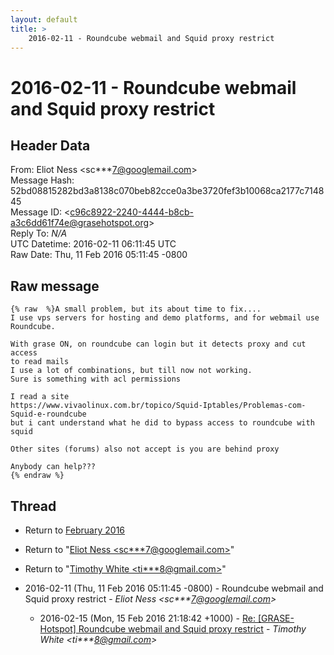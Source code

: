 ```yaml
---
layout: default
title: >
    2016-02-11 - Roundcube webmail and Squid proxy restrict
---
```


# 2016-02-11 - Roundcube webmail and Squid proxy restrict

## Header Data

From: Eliot Ness \<sc***7@googlemail.com\><br>
Message Hash: 52bd08815282bd3a8138c070beb82cce0a3be3720fef3b10068ca2177c714845<br>
Message ID: \<c96c8922-2240-4444-b8cb-a3c6dd61f74e@grasehotspot.org\><br>
Reply To: _N/A_<br>
UTC Datetime: 2016-02-11 06:11:45 UTC<br>
Raw Date: Thu, 11 Feb 2016 05:11:45 -0800<br>

## Raw message

```
{% raw  %}A small problem, but its about time to fix....
I use vps servers for hosting and demo platforms, and for webmail use 
Roundcube.

With grase ON, on roundcube can login but it detects proxy and cut access 
to read mails
I use a lot of combinations, but till now not working.
Sure is something with acl permissions

I read a site 
https://www.vivaolinux.com.br/topico/Squid-Iptables/Problemas-com-Squid-e-roundcube
but i cant understand what he did to bypass access to roundcube with squid

Other sites (forums) also not accept is you are behind proxy

Anybody can help???
{% endraw %}
```

## Thread

+ Return to [February 2016](/archive/2016/02)

+ Return to "[Eliot Ness <sc***7<span>@</span>googlemail.com>](/authors/sc___7_at_googlemail_com)"
+ Return to "[Timothy White <ti***8<span>@</span>gmail.com>](/authors/ti___8_at_gmail_com)"

+ 2016-02-11 (Thu, 11 Feb 2016 05:11:45 -0800) - Roundcube webmail and Squid proxy restrict - _Eliot Ness \<sc***7@googlemail.com\>_
  + 2016-02-15 (Mon, 15 Feb 2016 21:18:42 +1000) - [Re: [GRASE-Hotspot] Roundcube webmail and Squid proxy restrict](/archive/2016/02/4ce960200bf0262610e64e7af53f1400701e1afdcd5f6d2a9a5b87a83f6fdde1) - _Timothy White \<ti***8@gmail.com\>_

